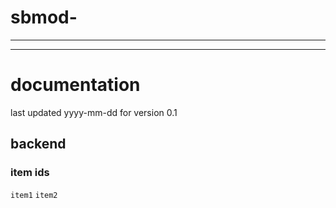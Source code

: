 # sbmod-
---
---
# documentation
last updated yyyy-mm-dd for version 0.1

## backend
### item ids
`item1`
`item2`
